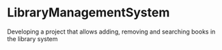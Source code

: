 # LibraryManagementSystem
Developing a project that allows adding, removing and searching books in the library system

